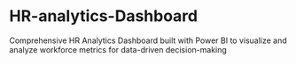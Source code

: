 # HR-analytics-Dashboard
Comprehensive HR Analytics Dashboard built with Power BI to visualize and analyze workforce metrics for data-driven decision-making
